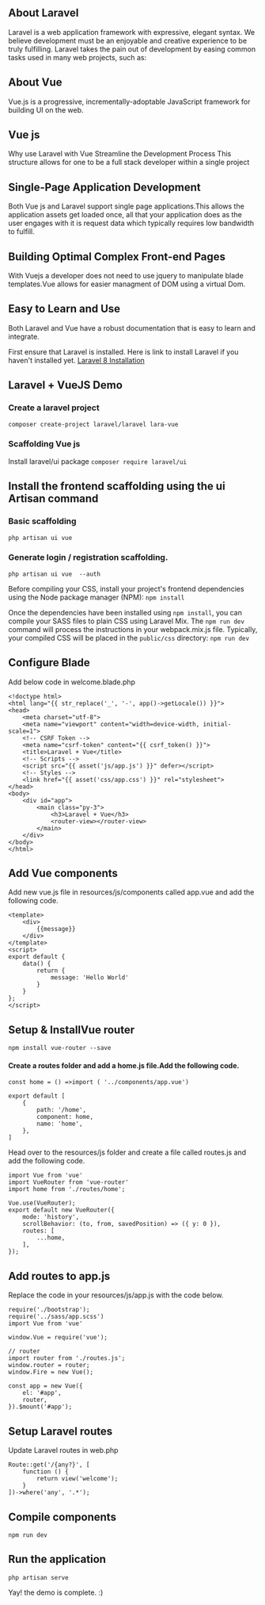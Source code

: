 

## About Laravel
Laravel is a web application framework with expressive, elegant syntax. We believe development must be an enjoyable and creative experience to be truly fulfilling. Laravel takes the pain out of development by easing common tasks used in many web projects, such as:


## About Vue
Vue.js is a progressive, incrementally-adoptable JavaScript framework for building UI on the web.


## Vue js
Why use Laravel with Vue
Streamline the Development Process
This structure allows for one to be a full stack developer within a single project

## Single-Page Application Development
Both Vue js and Laravel support single page applications.This allows the application assets get loaded once, all that your application does as the user engages with it is request data which typically requires low bandwidth to fulfill.

## Building Optimal Complex Front-end Pages
With Vuejs a developer does not need to use jquery to manipulate blade templates.Vue allows for easier managment of DOM using a virtual Dom.

## Easy to Learn and Use
Both Laravel and Vue have a robust documentation that is easy to learn and integrate.

First ensure that Laravel is installed.
Here is link to install Laravel if you haven't installed yet.
[Laravel 8 Installation](https://laravel.com/docs/8.x/installation)

## Laravel + VueJS Demo

### Create a laravel project
``` composer create-project laravel/laravel lara-vue ```

### Scaffolding Vue js
Install laravel/ui package
``` composer require laravel/ui ```

##  Install the frontend scaffolding using the ui Artisan command
### Basic scaffolding
``` php artisan ui vue ```

### Generate login / registration scaffolding.
``` php artisan ui vue  --auth ```

Before compiling your CSS, install your project's frontend dependencies using the Node package manager (NPM):
```npm install```

Once the dependencies have been installed using `npm install`, you can compile your SASS files to plain CSS using Laravel Mix. The `npm run dev` command will process the instructions in your webpack.mix.js file. Typically, your compiled CSS will be placed in the `public/css` directory:
```npm run dev```

## Configure Blade
Add below code in welcome.blade.php

```
<!doctype html>
<html lang="{{ str_replace('_', '-', app()->getLocale()) }}">
<head>
    <meta charset="utf-8">
    <meta name="viewport" content="width=device-width, initial-scale=1">
    <!-- CSRF Token -->
    <meta name="csrf-token" content="{{ csrf_token() }}">
    <title>Laravel + Vue</title>
    <!-- Scripts -->
    <script src="{{ asset('js/app.js') }}" defer></script>
    <!-- Styles -->
    <link href="{{ asset('css/app.css') }}" rel="stylesheet">
</head>
<body>
    <div id="app">
        <main class="py-3">
            <h3>Laravel + Vue</h3>
            <router-view></router-view>
        </main>
    </div>
</body>
</html>
```

## Add Vue components
Add new vue.js file in resources/js/components called app.vue and add the following code.
```
<template>
    <div>
        {{message}}
    </div>
</template>
<script>
export default {
    data() {
        return {
            message: 'Hello World'
        }
    }
};
</script>
```
## Setup & InstallVue router
```
npm install vue-router --save
```

#### Create a routes folder and add a home.js file.Add the following code.
```
const home = () =>import ( '../components/app.vue')

export default [
    {
        path: '/home',
        component: home,
        name: 'home',
    },
]
```
Head over to the resources/js folder and create a file called routes.js and add the following code.
```
import Vue from 'vue'
import VueRouter from 'vue-router'
import home from './routes/home';

Vue.use(VueRouter);
export default new VueRouter({
    mode: 'history',
    scrollBehavior: (to, from, savedPosition) => ({ y: 0 }), 
    routes: [
        ...home,
    ],
});
```

## Add routes to app.js
Replace the code in your resources/js/app.js with the code below.
```
require('./bootstrap');
require('../sass/app.scss')
import Vue from 'vue'

window.Vue = require('vue');

// router
import router from './routes.js';
window.router = router;
window.Fire = new Vue();

const app = new Vue({
    el: '#app',
    router,
}).$mount('#app');
```

## Setup Laravel routes
Update Laravel routes in web.php
```
Route::get('/{any?}', [
    function () {
        return view('welcome');
    }
])->where('any', '.*');
```
## Compile components
```
npm run dev
```

## Run the application
```
php artisan serve
```

Yay! the demo is complete. :)
